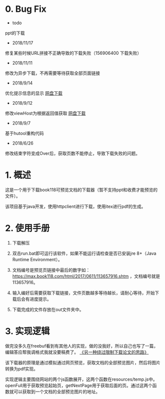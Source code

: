 # 0. Bug Fix
* todo

ppt的下载

* 2018/11/17

修复某些时候URL拼接不正确导致的下载失败（156906400 下载失败）

* 2018/11/11

修改为异步下载，不再需要等待获取全部页面链接

* 2018/9/14

优化提示信息的显示  [网盘下载](https://pan.baidu.com/s/1RyRZP0mSFHhWT_M9iYKZjQ)

* 2018/9/12

修改viewHost为根据返回值获取  [网盘下载](https://pan.baidu.com/s/1waRfVY62YtDzh7BIusyP8g)

* 2018/9/7

基于hutool重构代码

* 2018/6/26

修改结束字符变成Over后，获取页数不能停止，导致下载失败的问题。

# 1. 概述

这是一个用于下载book118可预览文档的下载器（暂不支持ppt和收费才能预览的文件）。

该项目基于java开发，使用httpclient进行下载，使用itex进行pdf的生成。

# 2. 使用手册

1. 下载解压

2. 双击run.bat即可运行该软件，如果不能运行请检查是否已安装jre 8+（Java Runtime Environment）。

3. 文档编号是预览页链接中最后的数字如： https://max.book118.com/html/2017/0611/113657916.shtm ，文档编号就是113657916。

4. 输入编好后需要获取下载链接，文件页数越多等待越长，请耐心等待，开始下载后会有进度提示。

5. 下载完成的文件存放在out文件夹中。

# 3. 实现逻辑

做完没多久在freebuf看到有其他人的实现，做的没我好，所以自己也写了一篇，编辑答应帮我调格式我就没要稿费了。
[《另一种绕过限制下载论文的思路》](http://www.freebuf.com/articles/web/167359.html)

该下载器的原理是通过模拟通过网页预览，获取文档的全部预览图片，然后将图片转换为pdf实现。

实现逻辑主要围绕网站的两个js函数展开，这两个函数在resources/temp.js中。
openFull用于获取预览起始页，getNextPage用于获取后面的页。通过这两个函数就可以获取到一个文档的全部预览图片的地址。


